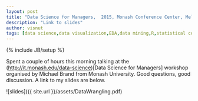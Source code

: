```yaml
---
layout: post
title: "Data Science for Managers,  2015, Monash Conference Center, Melbourne"
description: "Link to slides"
author: visnut
tags: [data science,data visualization,EDA,data mining,R,statistical computing,statistical graphics,data wrangling]
---
```

{% include JB/setup %}

Spent a couple of hours this morning talking at the (http://it.monash.edu/data-science)[Data Science for Managers] workshop organised by Michael Brand from Monash University. Good questions, good discussion. A link to my slides are below. 

![slides]({{ site.url }}/assets/DataWrangling.pdf)
